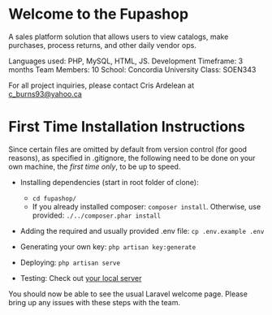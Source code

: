 # Welcome to the Fupashop
A sales platform solution that allows users to view catalogs, make purchases, process returns, and other daily vendor ops.

Languages used: PHP, MySQL, HTML, JS.
Development Timeframe: 3 months
Team Members: 10
School: Concordia University
Class: SOEN343

For all project inquiries, please contact Cris Ardelean at c_burns93@yahoo.ca


# First Time Installation Instructions

Since certain files are omitted by default from version control (for good reasons), as specified in .gitignore, the following need to be done on your own machine, the *first time only*, to be up to speed.

* Installing dependencies (start in root folder of clone):
  * `cd fupashop/`
  * If you already installed composer: `composer install`. Otherwise, use provided: `./../composer.phar install`

* Adding the required and usually provided .env file: `cp .env.example .env`
* Generating your own key: `php artisan key:generate`
* Deploying: `php artisan serve`
* Testing: Check out [your local server](http://localhost:8000)

You should now be able to see the usual Laravel welcome page. Please bring up any issues with these steps with the team.
